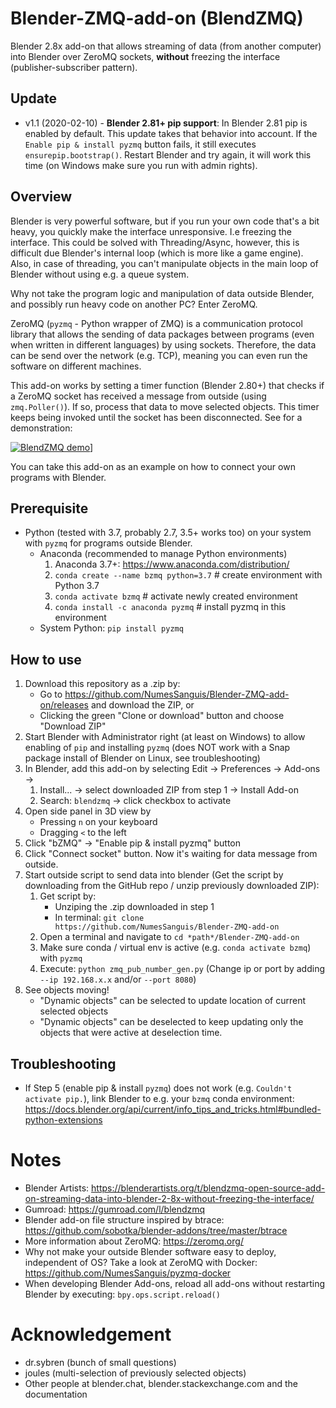 # Blender-ZMQ-add-on (BlendZMQ)
Blender 2.8x add-on that allows streaming of data (from another computer) into Blender over ZeroMQ sockets,
**without** freezing the interface (publisher-subscriber pattern).

## Update
- v1.1 (2020-02-10) - **Blender 2.81+ pip support**: In Blender 2.81 pip is enabled by default.
This update takes that behavior into account. If the `Enable pip & install pyzmq` button fails, it still executes
`ensurepip.bootstrap()`. Restart Blender and try again, it will work this time
(on Windows make sure you run with admin rights).

## Overview
Blender is very powerful software, but if you run your own code that's a bit heavy, you quickly make the interface
unresponsive. I.e freezing the interface.
This could be solved with Threading/Async, however, this is difficult due Blender's internal loop (which is more like a game engine).
Also, in case of threading, you can't manipulate objects in the main loop of Blender without using e.g. a queue system.

Why not take the program logic and manipulation of data outside Blender, and possibly run heavy code on another PC?
Enter ZeroMQ.

ZeroMQ (`pyzmq` - Python wrapper of ZMQ) is a communication protocol library that allows the sending of data packages
between programs (even when written in different languages) by using sockets.
Therefore, the data can be send over the network (e.g. TCP), meaning you can even run the software on different machines.

This add-on works by setting a timer function (Blender 2.80+) that checks if a ZeroMQ socket has received
a message from outside (using `zmq.Poller()`). If so, process that data to move selected objects.
This timer keeps being invoked until the socket has been disconnected.
See for a demonstration:

[![BlendZMQ demo](https://img.youtube.com/vi/68zSpWZirtI/0.jpg)](https://youtu.be/68zSpWZirtI)]

You can take this add-on as an example on how to connect your own programs with Blender.


## Prerequisite
- Python (tested with 3.7, probably 2.7, 3.5+ works too) on your system with `pyzmq`
for programs outside Blender.
   - Anaconda (recommended to manage Python environments)
     1. Anaconda 3.7+: https://www.anaconda.com/distribution/
     2. `conda create --name bzmq python=3.7`  # create environment with Python 3.7
     3. `conda activate bzmq`  # activate newly created environment
     4. `conda install -c anaconda pyzmq`  # install pyzmq in this environment
   - System Python: `pip install pyzmq`

## How to use
1. Download this repository as a .zip by:
   - Go to https://github.com/NumesSanguis/Blender-ZMQ-add-on/releases and download the ZIP, or
   - Clicking the green "Clone or download" button and choose "Download ZIP"
1. Start Blender with Administrator right (at least on Windows) to allow enabling of `pip` and installing `pyzmq`
(does NOT work with a Snap package install of Blender on Linux, see troubleshooting)
1. In Blender, add this add-on by selecting Edit -> Preferences -> Add-ons ->
   1. Install... -> select downloaded ZIP from step 1 -> Install Add-on
   1. Search: `blendzmq` -> click checkbox to activate
1. Open side panel in 3D view by
   - Pressing `n` on your keyboard
   - Dragging `<` to the left
1. Click "bZMQ" -> "Enable pip & install pyzmq" button
1. Click "Connect socket" button. Now it's waiting for data message from outside.
1. Start outside script to send data into blender (Get the script by downloading from the GitHub repo / unzip previously downloaded ZIP):
   1. Get script by:
      * Unziping the .zip downloaded in step 1
      * In terminal: `git clone https://github.com/NumesSanguis/Blender-ZMQ-add-on`
   2. Open a terminal and navigate to `cd *path*/Blender-ZMQ-add-on`
   3. Make sure conda / virtual env is active (e.g. `conda activate bzmq`) with `pyzmq`
   4. Execute: `python zmq_pub_number_gen.py` (Change ip or port by adding `--ip 192.168.x.x` and/or `--port 8080`)
1. See objects moving!
   - "Dynamic objects" can be selected to update location of current selected objects
   - "Dynamic objects" can be deselected to keep updating only the objects that were active at deselection time.
    
    
## Troubleshooting
- If Step 5 (enable pip & install `pyzmq`) does not work (e.g. `Couldn't activate pip.`),
link Blender to e.g. your `bzmq` conda environment:
https://docs.blender.org/api/current/info_tips_and_tricks.html#bundled-python-extensions


# Notes
- Blender Artists: https://blenderartists.org/t/blendzmq-open-source-add-on-streaming-data-into-blender-2-8x-without-freezing-the-interface/
- Gumroad: https://gumroad.com/l/blendzmq
- Blender add-on file structure inspired by btrace: https://github.com/sobotka/blender-addons/tree/master/btrace
- More information about ZeroMQ: https://zeromq.org/
- Why not make your outside Blender software easy to deploy, independent of OS?
Take a look at ZeroMQ with Docker: https://github.com/NumesSanguis/pyzmq-docker
- When developing Blender Add-ons, reload all add-ons without restarting Blender by executing: `bpy.ops.script.reload()`


# Acknowledgement
- dr.sybren (bunch of small questions)
- joules (multi-selection of previously selected objects)
- Other people at blender.chat, blender.stackexchange.com and the documentation
